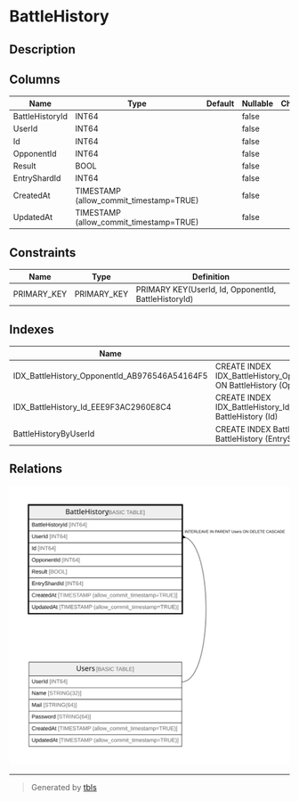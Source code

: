 # BattleHistory

## Description

## Columns

| Name | Type | Default | Nullable | Children | Parents | Comment |
| ---- | ---- | ------- | -------- | -------- | ------- | ------- |
| BattleHistoryId | INT64 |  | false |  |  |  |
| UserId | INT64 |  | false |  |  |  |
| Id | INT64 |  | false |  |  |  |
| OpponentId | INT64 |  | false |  |  |  |
| Result | BOOL |  | false |  |  |  |
| EntryShardId | INT64 |  | false |  |  |  |
| CreatedAt | TIMESTAMP (allow_commit_timestamp=TRUE) |  | false |  |  |  |
| UpdatedAt | TIMESTAMP (allow_commit_timestamp=TRUE) |  | false |  |  |  |

## Constraints

| Name | Type | Definition |
| ---- | ---- | ---------- |
| PRIMARY_KEY | PRIMARY_KEY | PRIMARY KEY(UserId, Id, OpponentId, BattleHistoryId) |

## Indexes

| Name | Definition |
| ---- | ---------- |
| IDX_BattleHistory_OpponentId_AB976546A54164F5 | CREATE INDEX IDX_BattleHistory_OpponentId_AB976546A54164F5 ON BattleHistory (OpponentId) |
| IDX_BattleHistory_Id_EEE9F3AC2960E8C4 | CREATE INDEX IDX_BattleHistory_Id_EEE9F3AC2960E8C4 ON BattleHistory (Id) |
| BattleHistoryByUserId | CREATE INDEX BattleHistoryByUserId ON BattleHistory (EntryShardId, UserId, UpdatedAt) |

## Relations

![er](BattleHistory.svg)

---

> Generated by [tbls](https://github.com/k1LoW/tbls)
